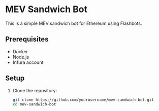 # MEV Sandwich Bot

This is a simple MEV sandwich bot for Ethereum using Flashbots.

## Prerequisites

- Docker
- Node.js
- Infura account

## Setup

1. Clone the repository:
   ```sh
   git clone https://github.com/yourusername/mev-sandwich-bot.git
   cd mev-sandwich-bot
